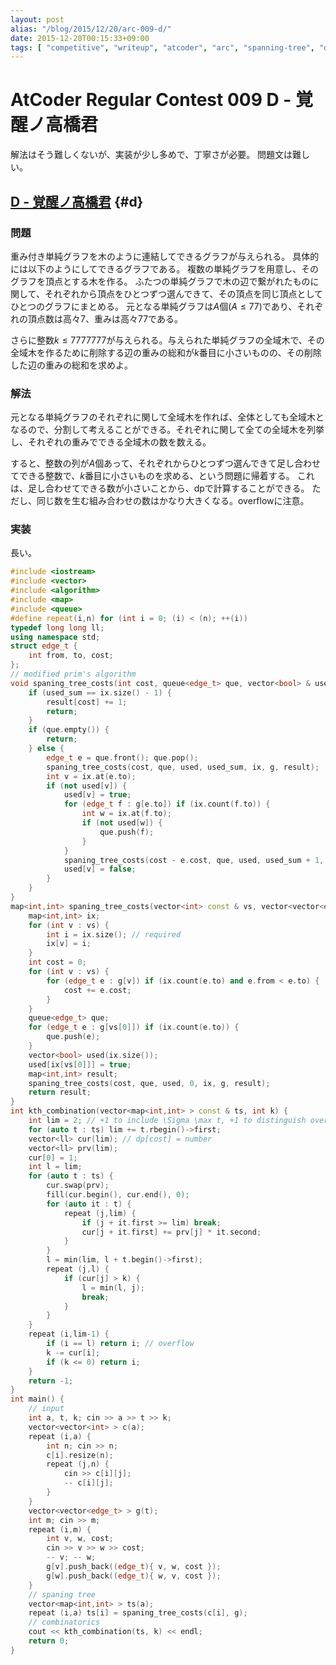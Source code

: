 ```yaml
---
layout: post
alias: "/blog/2015/12/20/arc-009-d/"
date: 2015-12-20T00:15:33+09:00
tags: [ "competitive", "writeup", "atcoder", "arc", "spanning-tree", "dp", "combinatorics", "overflow" ]
---
```


# AtCoder Regular Contest 009 D - 覚醒ノ高橋君

解法はそう難しくないが、実装が少し多めで、丁寧さが必要。
問題文は難しい。

<!-- more -->

## [D - 覚醒ノ高橋君](https://beta.atcoder.jp/contests/arc009/tasks/arc009_4) {#d}

### 問題

重み付き単純グラフを木のように連結してできるグラフが与えられる。
具体的には以下のようにしてできるグラフである。
複数の単純グラフを用意し、そのグラフを頂点とする木を作る。
ふたつの単純グラフで木の辺で繋がれたものに関して、それぞれから頂点をひとつずつ選んできて、その頂点を同じ頂点としてひとつのグラフにまとめる。
元となる単純グラフは$A$個($A \le 77$)であり、それぞれの頂点数は高々$7$、重みは高々$77$である。

さらに整数$k \le 7777777$が与えられる。与えられた単純グラフの全域木で、その全域木を作るために削除する辺の重みの総和が$k$番目に小さいものの、その削除した辺の重みの総和を求めよ。

### 解法

元となる単純グラフのそれぞれに関して全域木を作れば、全体としても全域木となるので、分割して考えることができる。それぞれに関して全ての全域木を列挙し、それぞれの重みでできる全域木の数を数える。

すると、整数の列が$A$個あって、それぞれからひとつずつ選んできて足し合わせてできる整数で、$k$番目に小さいものを求める、という問題に帰着する。
これは、足し合わせてできる数が小さいことから、dpで計算することができる。
ただし、同じ数を生む組み合わせの数はかなり大きくなる。overflowに注意。

### 実装

長い。

``` c++
#include <iostream>
#include <vector>
#include <algorithm>
#include <map>
#include <queue>
#define repeat(i,n) for (int i = 0; (i) < (n); ++(i))
typedef long long ll;
using namespace std;
struct edge_t {
    int from, to, cost;
};
// modified prim's algorithm
void spaning_tree_costs(int cost, queue<edge_t> que, vector<bool> & used, int used_sum, map<int,int> const & ix, vector<vector<edge_t> > const & g, map<int,int> & result) {
    if (used_sum == ix.size() - 1) {
        result[cost] += 1;
        return;
    }
    if (que.empty()) {
        return;
    } else {
        edge_t e = que.front(); que.pop();
        spaning_tree_costs(cost, que, used, used_sum, ix, g, result);
        int v = ix.at(e.to);
        if (not used[v]) {
            used[v] = true;
            for (edge_t f : g[e.to]) if (ix.count(f.to)) {
                int w = ix.at(f.to);
                if (not used[w]) {
                    que.push(f);
                }
            }
            spaning_tree_costs(cost - e.cost, que, used, used_sum + 1, ix, g, result);
            used[v] = false;
        }
    }
}
map<int,int> spaning_tree_costs(vector<int> const & vs, vector<vector<edge_t> > const & g) {
    map<int,int> ix;
    for (int v : vs) {
        int i = ix.size(); // required
        ix[v] = i;
    }
    int cost = 0;
    for (int v : vs) {
        for (edge_t e : g[v]) if (ix.count(e.to) and e.from < e.to) {
            cost += e.cost;
        }
    }
    queue<edge_t> que;
    for (edge_t e : g[vs[0]]) if (ix.count(e.to)) {
        que.push(e);
    }
    vector<bool> used(ix.size());
    used[ix[vs[0]]] = true;
    map<int,int> result;
    spaning_tree_costs(cost, que, used, 0, ix, g, result);
    return result;
}
int kth_combination(vector<map<int,int> > const & ts, int k) {
    int lim = 2; // +1 to include \Sigma \max t, +1 to distinguish overflow or not
    for (auto t : ts) lim += t.rbegin()->first;
    vector<ll> cur(lim); // dp[cost] = number
    vector<ll> prv(lim);
    cur[0] = 1;
    int l = lim;
    for (auto t : ts) {
        cur.swap(prv);
        fill(cur.begin(), cur.end(), 0);
        for (auto it : t) {
            repeat (j,lim) {
                if (j + it.first >= lim) break;
                cur[j + it.first] += prv[j] * it.second;
            }
        }
        l = min(lim, l + t.begin()->first);
        repeat (j,l) {
            if (cur[j] > k) {
                l = min(l, j);
                break;
            }
        }
    }
    repeat (i,lim-1) {
        if (i == l) return i; // overflow
        k -= cur[i];
        if (k <= 0) return i;
    }
    return -1;
}
int main() {
    // input
    int a, t, k; cin >> a >> t >> k;
    vector<vector<int> > c(a);
    repeat (i,a) {
        int n; cin >> n;
        c[i].resize(n);
        repeat (j,n) {
            cin >> c[i][j];
            -- c[i][j];
        }
    }
    vector<vector<edge_t> > g(t);
    int m; cin >> m;
    repeat (i,m) {
        int v, w, cost;
        cin >> v >> w >> cost;
        -- v; -- w;
        g[v].push_back((edge_t){ v, w, cost });
        g[w].push_back((edge_t){ w, v, cost });
    }
    // spaning tree
    vector<map<int,int> > ts(a);
    repeat (i,a) ts[i] = spaning_tree_costs(c[i], g);
    // combinatorics
    cout << kth_combination(ts, k) << endl;
    return 0;
}
```
